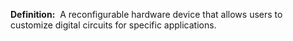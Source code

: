 **Definition:** 
 A reconfigurable hardware device that allows users to customize digital circuits for specific applications.

